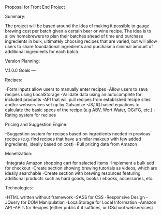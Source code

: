 Proposal for Front End Project

Summary:

The project will be based around the idea of making it possible to gauge brewing cost per batch given a certain beer or wine recipe. The idea is to allow homebrewers to plan their batches ahead of time and purchase ingredients in bulk, ultimately choosing recipes that are varied, but will allow users to share foundational ingredients and purchase a minimal amount of additional ingredients for each batch.

Version Planning:

V.1.0.0 Goals —

Recipes:

-Form inputs allow users to manually enter recipes
-Allow users to save recipes using LocalStorage
-Validate data using an autocomplete for included products
-API that will pull recipes from established recipe sites and/or webservices set up by Galvanize
-JS/JQ based equations to calculate the basic specs of the recipe (e.g ABV, Wort Water, OG/FG, etc.)
-Rating system for recipes

Pricing and Suggestion Engine:

-Suggestion system for recipes based on ingredients needed in previous recipes (e.g. find recipes that have a similar makeup with few added ingredients, ideally based on cost)
-Pull pricing data from Amazon

Monetization:

-Integrate Amazon shopping cart for selected items
-Implement a bulk add for checkout
-Create section showing brewing tutorials as videos, which are ideally searchable
-Create section with brewing resources featuring additional products such as hard goods, books / ebooks, accessories, etc.

Technologies:

-HTML written without framework
-SASS for CSS
-Responsive Design
-JQuery for DOM Manipulation
-LocalStorage for Local Information
-Amazon API
-API’s for Recipes (either public if it suffices, or GSchool webservices)
